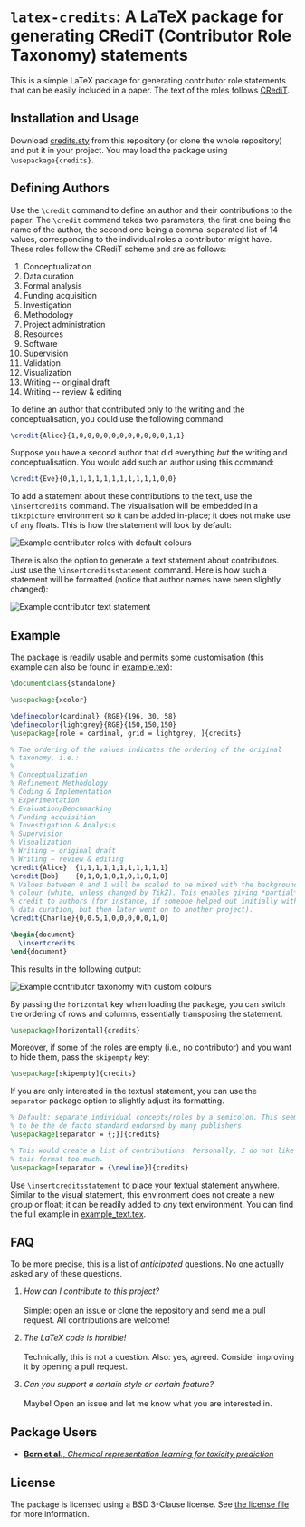 # `latex-credits`: A LaTeX package for generating CRediT (Contributor Role Taxonomy) statements

This is a simple LaTeX package for generating contributor role
statements that can be easily included in a paper. The text of
the roles follows [CRediT](https://credit.niso.org/).

## Installation and Usage

Download [credits.sty](credits.sty) from this repository (or clone the
whole repository) and put it in your project. You may load the package
using `\usepackage{credits}`.

## Defining Authors

Use the `\credit` command to define an author and their contributions to
the paper. The `\credit` command takes two parameters, the first one
being the name of the author, the second one being a comma-separated
list of 14 values, corresponding to the individual roles a contributor
might have. These roles follow the CRediT scheme and are as follows:

1. Conceptualization
2. Data curation
3. Formal analysis
4. Funding acquisition
5. Investigation
6. Methodology
7. Project administration
8. Resources
9. Software
10. Supervision
11. Validation
12. Visualization
13. Writing -- original draft
14. Writing -- review & editing

To define an author that contributed only to the writing and the
conceptualisation, you could use the following command:

```latex
\credit{Alice}{1,0,0,0,0,0,0,0,0,0,0,0,1,1}
```

Suppose you have a second author that did everything *but* the writing
and conceptualisation. You would add such an author using this command:

```latex
\credit{Eve}{0,1,1,1,1,1,1,1,1,1,1,1,0,0}
```

To add a statement about these contributions to the text, use the
`\insertcredits` command. The visualisation will be embedded in
a `tikzpicture` environment so it can be added in-place; it does not
make use of any floats. This is how the statement will look by default:

![Example contributor roles with default colours](example_default.png)

There is also the option to generate a text statement about
contributors. Just use the `\insertcreditsstatement` command. Here is
how such a statement will be formatted (notice that author names have
been slightly changed):

![Example contributor text statement](example_text_default.png)

## Example

The package is readily usable and permits some customisation (this
example can also be found in [example.tex](example.tex)):

```latex
\documentclass{standalone}

\usepackage{xcolor}

\definecolor{cardinal} {RGB}{196, 30, 58}
\definecolor{lightgrey}{RGB}{150,150,150}
\usepackage[role = cardinal, grid = lightgrey, ]{credits}

% The ordering of the values indicates the ordering of the original
% taxonomy, i.e.:
%
% Conceptualization
% Refinement Methodology
% Coding & Implementation
% Experimentation
% Evaluation/Benchmarking
% Funding acquisition
% Investigation & Analysis
% Supervision
% Visualization
% Writing – original draft
% Writing – review & editing
\credit{Alice}  {1,1,1,1,1,1,1,1,1,1,1}
\credit{Bob}    {0,1,0,1,0,1,0,1,0,1,0}
% Values between 0 and 1 will be scaled to be mixed with the background
% colour (white, unless changed by TikZ). This enables giving *partial*
% credit to authors (for instance, if someone helped out initially with
% data curation, but then later went on to another project).
\credit{Charlie}{0,0.5,1,0,0,0,0,0,1,0}

\begin{document}
  \insertcredits
\end{document}
```

This results in the following output:

![Example contributor taxonomy with custom colours](example_custom.png)

By passing the `horizontal` key when loading the package, you can switch
the ordering of rows and columns, essentially transposing the statement.

```latex
\usepackage[horizontal]{credits}
```

Moreover, if some of the roles are empty (i.e., no contributor) and you want
to hide them, pass the `skipempty` key:

```latex
\usepackage[skipempty]{credits}
```


If you are only interested in the textual statement, you can use the
`separator` package option to slightly adjust its formatting.

```latex
% Default: separate individual concepts/roles by a semicolon. This seems
% to be the de facto standard endorsed by many publishers.
\usepackage[separator = {;}]{credits}

% This would create a list of contributions. Personally, I do not like
% this format too much.
\usepackage[separator = {\newline}]{credits}
```

Use `\insertcreditsstatement` to place your textual statement anywhere.
Similar to the visual statement, this environment does not create a new
group or float; it can be readily added to *any* text environment. You
can find the full example in [example_text.tex](example_text.tex).

## FAQ

To be more precise, this is a list of *anticipated* questions. No one
actually asked any of these questions.

1. *How can I contribute to this project?*\
   \
   Simple: open an issue or clone the repository and send me a pull
   request. All contributions are welcome!

2. *The LaTeX code is horrible!*\
   \
   Technically, this is not a question. Also: yes, agreed. Consider
   improving it by opening a pull request.

3. *Can you support a certain style or certain feature?*\
   \
   Maybe! Open an issue and let me know what you are interested in.

## Package Users

- [**Born et al.**, *Chemical representation learning for toxicity prediction*](https://pubs.rsc.org/en/content/articlelanding/2023/DD/D2DD00099G)

## License

The package is licensed using a BSD 3-Clause license. See [the license
file](LICENSE.md) for more information.
